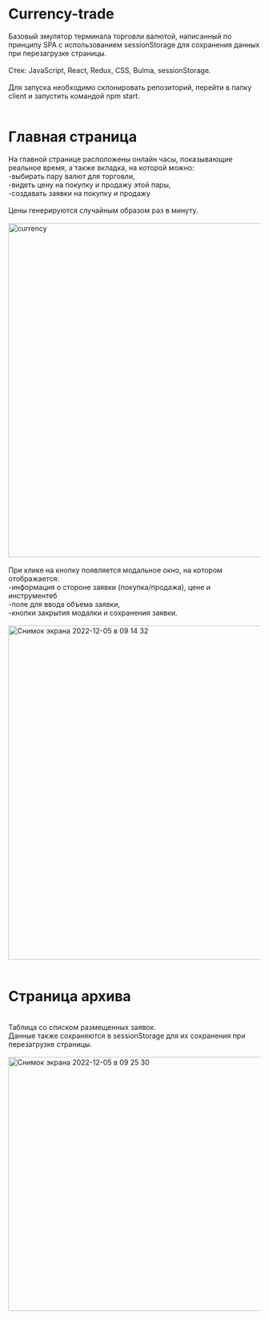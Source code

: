 # Currency-trade
Базовый эмулятор терминала торговли валютой, написанный по принципу SPA с использованием sessionStorage для сохранения данных при перезагрузке страницы.
<br/>
<br/>
Стек: JavaScript, React, Redux, CSS, Bulma, sessionStorage.
<br/>
<br/>
Для запуска необходимо склонировать репозиторий, перейти в папку client и запустить командой npm start.
<br/>
<br/>
# Главная страница
На главной странице расположены онлайн часы, показывающие реальное время, а также вкладка, на которой можно:
<br/>
-выбирать пару валют для торговли,
<br/>
-видеть цену на покупку и продажу этой пары,
<br/>
-создавать заявки на покупку и продажу
<br/>
<br/>
Цены генерируются случайным образом раз в минуту.
<br/>
<br/>
<img width="666" alt="currency" src="https://user-images.githubusercontent.com/119666136/205566175-8c7d656e-f56a-44b1-a5b2-be6be5a8b754.png">
<br/>
<br/>
 При клике на кнопку появляется модальное окно, на котором отображается:
<br/>
 -информация о стороне заявки (покупка/продажа), цене и инструментеб
<br/>
 -поле для ввода объема заявки,
<br/>
 -кнопки закрытия модалки и сохранения заявки.
<br/>
<br/>
 <img width="666" alt="Снимок экрана 2022-12-05 в 09 14 32" src="https://user-images.githubusercontent.com/119666136/205566309-2053dc3e-5a04-4c3e-9255-f9ecf78a06b5.png">
<br/>
<br/>
# Страница архива
<br/>
Таблица со списком размещенных заявок. 
<br/>
Данные также сохраняются в sessionStorage для их сохранения при перезагрузке страницы.
<br/>
<br/>
<img width="506" alt="Снимок экрана 2022-12-05 в 09 25 30" src="https://user-images.githubusercontent.com/119666136/205567008-e1baaaed-87b9-4985-a0e5-6ac3e9a046f9.png">


